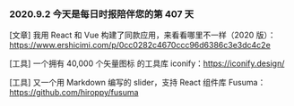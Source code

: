 ### 2020.9.2 今天是每日时报陪伴您的第 407 天

[文章] 我用 React 和 Vue 构建了同款应用，来看看哪里不一样（2020 版）：<https://www.ershicimi.com/p/0cc0282c4670ccc96d6386c3e3dc4c2e>

[工具] 一个拥有 40,000 个矢量图标 的工具库 iconify：<https://iconify.design/>

[工具] 又一个用 Markdown 编写的 slider，支持 React 组件库 Fusuma：<https://github.com/hiroppy/fusuma>
